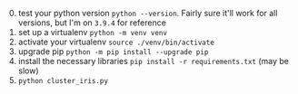 0. test your python version `python --version`. Fairly sure it'll work for all versions, but I'm on `3.9.4` for reference
1. set up a virtualenv `python -m venv venv`
2. activate your virtualenv `source ./venv/bin/activate`
3. upgrade pip `python -m pip install --upgrade pip`
4. install the necessary libraries `pip install -r requirements.txt` (may be slow)
5. `python cluster_iris.py`